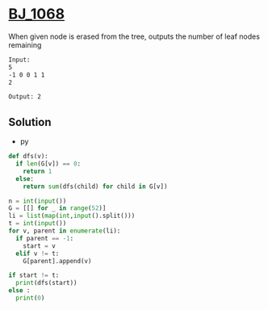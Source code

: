 # [BJ_1068](https://acmicpc.net/problem/1068)

When given node is erased from the tree, outputs the number of leaf nodes remaining

```txt
Input:
5
-1 0 0 1 1
2

Output: 2
```

## Solution

* py

```py
def dfs(v):
  if len(G[v]) == 0:
    return 1
  else:
    return sum(dfs(child) for child in G[v])

n = int(input())
G = [[] for _ in range(52)]
li = list(map(int,input().split()))
t = int(input())
for v, parent in enumerate(li):
  if parent == -1:
    start = v
  elif v != t:
    G[parent].append(v)

if start != t:
  print(dfs(start))
else :
  print(0)
```
